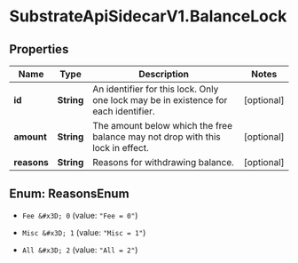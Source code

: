 # SubstrateApiSidecarV1.BalanceLock

## Properties

Name | Type | Description | Notes
------------ | ------------- | ------------- | -------------
**id** | **String** | An identifier for this lock. Only one lock may be in existence for each identifier. | [optional] 
**amount** | **String** | The amount below which the free balance may not drop with this lock in effect. | [optional] 
**reasons** | **String** | Reasons for withdrawing balance. | [optional] 



## Enum: ReasonsEnum


* `Fee &#x3D; 0` (value: `"Fee = 0"`)

* `Misc &#x3D; 1` (value: `"Misc = 1"`)

* `All &#x3D; 2` (value: `"All = 2"`)




